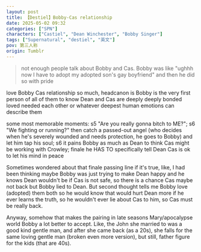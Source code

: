```yaml
---
layout: post
title: 【Destiel】Bobby-Cas relationship
date: 2025-05-02 09:32
categories: ["SPN"]
characters: ["Castiel", "Dean Winchester", "Bobby Singer"]
tags: ["Supernatural", "destiel", "英文"]
pov: 第三人称
origin: Tumblr
---
```


> not enough people talk about Bobby and Cas. Bobby was like "ughhh now I have to adopt my adopted son's gay boyfriend" and then he did so with pride

love Bobby Cas relationship so much, headcanon is Bobby is the very first person of all of them to know Dean and Cas are deeply deeply bonded loved needed each other or whatever deepest human emotions can describe them

some most memorable moments: s5 "Are you really gonna bitch to ME?"; s6 "We fighting or running?" then catch a passed-out angel (who decides when he's severely wounded and needs protection, he goes to Bobby) and let him tap his soul; s6 it pains Bobby as much as Dean to think Cas might be working with Crowley; finale he HAS TO specifically tell Dean Cas is ok to let his mind in peace

Sometimes wondered about that finale passing line if it's true, like, I had been thinking maybe Bobby was just trying to make Dean happy and he knows Dean wouldn't be if Cas is not safe, so there is a chance Cas maybe not back but Bobby lied to Dean. But second thought tells me Bobby love (adopted) them both so he would know that would hurt Dean more if he ever learns the truth, so he wouldn't ever lie about Cas to him, so Cas must be really back.

Anyway, somehow that makes the pairing in late seasons Mary/apocalypse world Bobby a lot better to accept. Like, the John she married to was a good kind gentle man, and after she came back (as a 20s), she falls for the same loving gentle man (broken even more version), but still, father figure for the kids (that are 40s).
